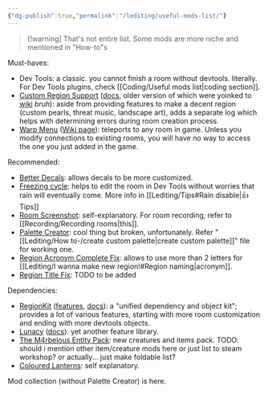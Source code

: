 ```yaml
---
{"dg-publish":true,"permalink":"/lediting/useful-mods-list/"}
---
```


> [!warning] That's not entire list. Some mods are more niche and mentioned in "How-to"s

Must-haves:
- Dev Tools: a classic. you cannot finish a room without devtools. literally.
For Dev Tools plugins, check [[Coding/Useful mods list\|coding section]]. 
- [Custom Region Support](https://steamcommunity.com/sharedfiles/filedetails/?id=2941565790) ([docs](https://github.com/Bro748/Custom-Regions/tree/dp-release), older version of which were yoinked to [wiki](https://rainworldmodding.miraheze.org/wiki/Custom_Regions_Support) *bruh*): aside from providing features to make a decent region (custom pearls, threat music, landscape art), adds a separate log which helps with determining errors during room creation process. 
- [Warp Menu](https://steamcommunity.com/sharedfiles/filedetails/?id=2920446893) ([Wiki page](https://rainworldmodding.miraheze.org/wiki/Warp)): teleports to any room in game. Unless you modify connections to existing rooms, you will have no way to access the one you just added in the game.

Recommended:
- [Better Decals](https://steamcommunity.com/sharedfiles/filedetails/?id=3241776574): allows decals to be more customized. 
- [Freezing cycle](https://steamcommunity.com/sharedfiles/filedetails/?id=3035801552): helps to edit the room in Dev Tools without worries that rain will eventually come. More info in [[Lediting/Tips#Rain disable\|👍 Tips]]
- [Room Screenshot](https://steamcommunity.com/sharedfiles/filedetails/?id=3125783486): self-explanatory. For room recording, refer to [[Recording/Recording rooms\|this]].
- [Palette Creator](https://steamcommunity.com/sharedfiles/filedetails/?id=2959458351): cool thing but broken, unfortunately. Refer "[[Lediting/How to-/create custom palette\|create custom palette]]" file for working one.
- [Region Acronym Complete Fix](https://steamcommunity.com/sharedfiles/filedetails/?id=3412393061): allows to use more than 2 letters for [[Lediting/I wanna make new region!#Region naming\|acronym]].
- [Region Title Fix](https://steamcommunity.com/sharedfiles/filedetails/?id=2998885818): TODO to be added

Dependencies:
- [RegionKit](https://steamcommunity.com/sharedfiles/filedetails/?id=2920439476) ([features](https://github.com/Rain-World-Modding/RegionKit/blob/main/README.md), [docs](https://github.com/Rain-World-Modding/RegionKit/tree/main/docs)): a "unified dependency and object kit"; provides a lot of various features, starting with more room customization and ending with more devtools objects. 
- [Lunacy](https://steamcommunity.com/sharedfiles/filedetails/?id=2930814260) ([docs](https://github.com/Nacu0021/Lunacy)): yet another feature library. 
- [The M4rbelous Entity Pack](https://steamcommunity.com/sharedfiles/filedetails/?id=3311812030): new creatures and items pack. 
TODO: should i mention other item/creature mods here or just list to steam workshop?
or actually... just make foldable list?
- [Coloured Lanterns](https://steamcommunity.com/sharedfiles/filedetails/?id=3401635588):  self explanatory. 


Mod collection (without Palette Creator) is here. 